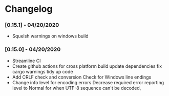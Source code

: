 # Changelog

### [0.15.1] - 04/20/2020
* Squelsh warnings on windows build

### [0.15.0] - 04/20/2020

* Streamline CI
* Create github actions for cross platform build
  update dependencies
  fix cargo warnings
  tidy up code
* Add CRLF check and conversion
  Check for Windows line endings
* Change info level for encoding errors
  Decrease required error reporting level to Normal for when UTF-8
  sequence can't be decoded,
